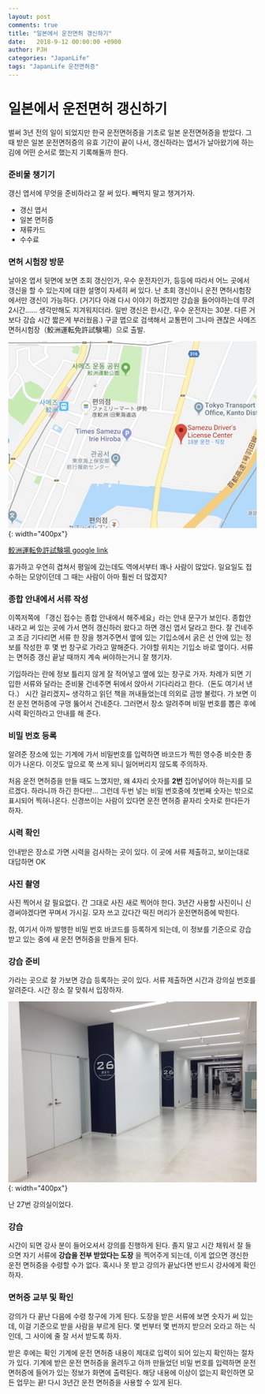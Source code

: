 ```yaml
---
layout: post
comments: true
title: "일본에서 운전면허 갱신하기"
date:   2018-9-12 00:00:00 +0900
author: PJH
categories: "JapanLife"
tags: "JapanLife 운전면허증"
---
```


<h1>
일본에서 운전면허 갱신하기
</h1>

벌써 3년 전의 일이 되었지만 한국 운전면허증을 기초로 일본 운전면허증을 받았다.
그 때 받은 일본 운전면허증의 유효 기간이 끝이 나서, 갱신하라는 엽서가 날아왔기에 하는 김에 어떤 순서로 했는지 기록해둘까 한다.

<h3>
준비물 챙기기
</h3>

갱신 엽서에 무엇을 준비하라고 잘 써 있다. 빼먹지 말고 챙겨가자.
- 갱신 엽서
- 일본 면허증
- 재류카드
- 수수료

<h3>
면허 시험장 방문
</h3>

날아온 엽서 뒷면에 보면 초회 갱신인가, 우수 운전자인가, 등등에 따라서 어느 곳에서 갱신을 할 수 있는지에 대한 설명이 자세히 써 있다.
난 초회 갱신이니 운전 면허시험장에서만 갱신이 가능하다.
(거기다 아래 다시 이야기 하겠지만 강습을 들어야하는데 무려 2시간...... 생각만해도 지겨워지더라. 일반 갱신은 한시간, 우수 운전자는 30분. 다른 거보다 강습 시간 짧은게 부러웠음.)
구글 맵으로 검색해서 교통편이 그나마 괜찮은 사메즈 면허시험장（鮫洲運転免許試験場）으로 출발.

![이미지를 아틀라스 화 하는데 필요한 옵션](/assets/post_img/2018-09-12-0000/001.png){: width="400px"}

[鮫洲運転免許試験場 google link](https://goo.gl/maps/jsXmWQfNmev)

휴가하고 우연히 겹쳐서 평일에 갔는데도 역에서부터 꽤나 사람이 많았다.
일요일도 접수하는 모양이던데 그 때는 사람이 아마 훨씬 더 많겠지?

<h3>
종합 안내에서 서류 작성
</h3>

이쪽저쪽에 「갱신 접수는 종합 안내에서 해주세요」라는 안내 문구가 보인다.
종합안내라고 써 있는 곳에 가서 면허 갱신하러 왔다고 하면 갱신 엽서 달라고 한다. 잘 건네주고 조금 기다리면 서류 한 장을 챙겨주면서 옆에 있는 기입소에서 굵은 선 안에 있는 정보를 작성한 후 몇 번 창구로 가라고 말해준다. 가야할 위치는 기입소 바로 옆이다. 서류는 면허증 갱신 끝날 때까지 계속 써야하는거니 잘 챙기자.

기입하라는 란에 정보 틀리지 않게 잘 적어넣고 옆에 있는 창구로 가자.
차례가 되면 기입한 서류와 달라는 준비물 건네주면 뒤에서 앉아서 기다리라고 한다.（돈도 여기서 낸다.）
시간 걸리겠지~ 생각하고 읽던 책을 꺼내들었는데 의외로 금방 불렀다.
가 보면 이전 운전 면허증에 구멍 뚫어서 건네준다.
그러면서 장소 알려주며 비밀 번호를 뽑은 후에 시력 확인하라고 안내를 해 준다.

<h3>
비밀 번호 등록
</h3>

알려준 장소에 있는 기계에 가서 비밀번호를 입력하면 바코드가 찍힌 영수증 비슷한 종이가 나온다. 이것도 앞으로 쭉 쓰게 되니 잃어버리지 않도록 주의하자.

처음 운전 면허증을 만들 때도 느꼈지만, 왜 4자리 숫자를 **2번** 집어넣어야 하는지를 모르겠다.
하라니까 하긴 한다만...
그런데 두번 넣는 비밀 번호중에 첫번째 숫자는 밖으로 표시되어 찍혀나온다.
신경쓰이는 사람이 있다면 운전 면허증 끝자리 숫자로 한다든가 하자.

<h3>
시력 확인
</h3>

안내받은 장소로 가면 시력을 검사하는 곳이 있다. 이 곳에 서류 제출하고, 보이는대로 대답하면 OK

<h3>
사진 촬영
</h3>

사진 찍어서 갈 필요없다. 간 그대로 사진 새로 찍어야 한다.
3년간 사용할 사진이니 신경써야겠다면 꾸며서 가시길. 모자 쓰고 갔다간 떡진 머리가 운전면허증에 박힌다.

참, 여기서 아까 발행한 비밀 번호 바코드를 등록하게 되는데, 이 정보를 기준으로 강습받고 있는 중에 새 운전 면허증을 만들게 된다.

<h3>
강습 준비
</h3>

가라는 곳으로 잘 가보면 강습 등록하는 곳이 있다. 서류 제출하면 시간과 강의실 번호를 알려준다.
시간 장소 잘 맞춰서 입장하자.

![이미지를 아틀라스 화 하는데 필요한 옵션](/assets/post_img/2018-09-12-0000/002.png){: width="400px"}

난 27번 강의실이었다.

<h3>
강습
</h3>

시간이 되면 강사 분이 들어오셔서 강의를 진행하게 된다.
졸지 말고 시간 채워서 잘 들으면 자기 서류에 **강습을 전부 받았다는 도장** 을 찍어주게 되는데,
이게 없으면 갱신한 운전 면허증을 수령할 수가 없다.
혹시나 못 받고 강의가 끝났다면 반드시 강사에게 확인하자.

<h3>
면허증 교부 및 확인
</h3>

강의가 다 끝난 다음에 수령 창구에 가게 된다.
도장을 받은 서류에 보면 숫자가 써 있는데, 이걸 기준으로 받을 사람을 부르게 된다.
몇 번부터 몇 번까지 받으러 오라고 하는 식인데, 그 사이에 줄 잘 서서 받도록 하자.

받은 후에는 확인 기계에 운전 면허증 내용이 제대로 입력이 되어 있는지 확인하는 절차가 있다.
기계에 받은 운전 면허증을 올려두고 아까 만들었던 비밀 번호를 입력하면 운전 면허증에 들어가 있는 정보가 화면에 출력된다.
해당 내용에 이상이 없는지 확인하면 모든 업무는 끝! 다시 3년간 운전 면허증을 사용할 수 있게 된다.
